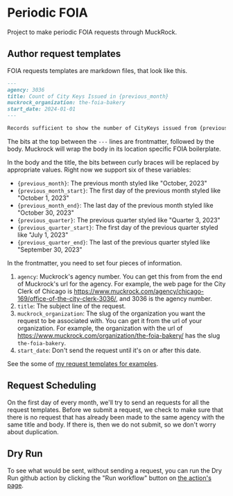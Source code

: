 # Periodic FOIA
Project to make periodic FOIA requests through MuckRock.

## Author request templates
FOIA requests templates are markdown files, that look like this.

```markdown
---
agency: 3036
title: Count of City Keys Issued in {previous_month}
muckrock_organization: the-foia-bakery
start_date: 2024-01-01
---

Records sufficient to show the number of CityKeys issued from {previous_month_start} to {previous_month_end}.
```

The bits at the top between the `---` lines are frontmatter, followed by the body. Muckrock will wrap the body in its location specific FOIA boilerplate.

In the body and the title, the bits between curly braces will be replaced by appropriate values. Right now we support six of these variables:

* `{previous_month}`: The previous month styled like "October, 2023"
* `{previous_month_start}`: The first day of the previous month styled like "October 1, 2023"
* `{previous_month_end}`: The last day of the previous month styled like "October 30, 2023"
* `{previous_quarter}`: The previous quarter styled like "Quarter 3, 2023"
* `{previous_quarter_start}`: The first day of the previous quarter styled like "July 1, 2023"
* `{previous_quarter_end}`: The last of the previous quarter styled like "September 30, 2023"

In the frontmatter, you need to set four pieces of information.

1. `agency`: Muckrock's agency number. You can get this from from the end of Muckrock's url for the agency. For example, the web page for the City Clerk of Chicago is https://www.muckrock.com/agency/chicago-169/office-of-the-city-clerk-3036/, and 3036 is the agency number.
2. `title`: The subject line of the request.
3. `muckrock_organization`: The slug of the organization you want the request to be associated with. You can get it from the url of your organization. For example, the organization with the url of https://www.muckrock.com/organization/the-foia-bakery/ has the slug `the-foia-bakery`.
4. `start_date`: Don't send the request until it's on or after this date.

See the some of [my request templates for examples](https://github.com/fgregg/periodic-foia/tree/main/forest_requests).

## Request Scheduling
On the first day of every month, we'll try to send an requests for all the request templates. Before we submit a request, we check to make sure that there is no request that has already been made to the same agency with the same title and body. If there is, then we do not submit, so we don't worry about duplication.

## Dry Run
To see what would be sent, without sending a request, you can run the Dry Run github action by clicking the "Run workflow" button on [the action's page](https://github.com/fgregg/periodic-foia/actions/workflows/dry_run.yaml). 
